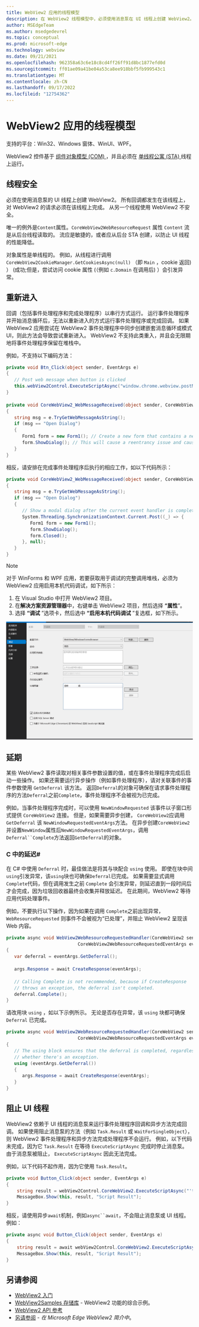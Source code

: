 ```yaml
---
title: WebView2 应用的线程模型
description: 在 WebView2 线程模型中，必须使用消息泵在 UI 线程上创建 WebView2。
author: MSEdgeTeam
ms.author: msedgedevrel
ms.topic: conceptual
ms.prod: microsoft-edge
ms.technology: webview
ms.date: 09/21/2021
ms.openlocfilehash: 962358a63c6e18c8cd4ff26ff91d8bc1877efd0d
ms.sourcegitcommit: ff01ae09a41be04a53ca8ee918bbf5fb999543c1
ms.translationtype: MT
ms.contentlocale: zh-CN
ms.lasthandoff: 09/17/2022
ms.locfileid: "12754362"
---
```

# <a name="threading-model-for-webview2-apps"></a>WebView2 应用的线程模型

支持的平台：Win32、Windows 窗体、WinUI、WPF。

WebView2 控件基于 [组件对象模型 (COM) ](/windows/win32/com/the-component-object-model) ，并且必须在 [单线程公寓 (STA) ](/windows/win32/com/single-threaded-apartments) 线程上运行。


<!-- ====================================================================== -->
## <a name="thread-safety"></a>线程安全

必须在使用消息泵的 UI 线程上创建 WebView2。  所有回调都发生在该线程上，对 WebView2 的请求必须在该线程上完成。  从另一个线程使用 WebView2 不安全。

唯一的例外是`Content`属性。`CoreWebView2WebResourceRequest`  属性 `Content` 流是从后台线程读取的。  流应是敏捷的，或者应从后台 STA 创建，以防止 UI 线程的性能降低。

对象属性是单线程的。  例如，从线程进行调用 `CoreWebView2CookieManager.GetCookiesAsync(null)` （即 `Main` ，cookie 返回) ） (成功;但是，尝试访问 cookie 属性 (（例如 `c.Domain` 在调用后) ）会引发异常。


<!-- ====================================================================== -->
## <a name="reentrancy"></a>重新进入

回调（包括事件处理程序和完成处理程序）以串行方式运行。  运行事件处理程序并开始消息循环后，无法以重新进入的方式运行事件处理程序或完成回调。  如果 WebView2 应用尝试在 WebView2 事件处理程序中同步创建嵌套消息循环或模式 UI，则此方法会导致尝试重新进入。  WebView2 不支持此类重入，并且会无限期地将事件处理程序保留在堆栈中。

例如，不支持以下编码方法：

```csharp
private void Btn_Click(object sender, EventArgs e)
{
   // Post web message when button is clicked
   this.webView2Control.ExecuteScriptAsync("window.chrome.webview.postMessage(\"Open Dialog\");");
}

private void CoreWebView2_WebMessageReceived(object sender, CoreWebView2WebMessageReceivedEventArgs e)
{
   string msg = e.TryGetWebMessageAsString();
   if (msg == "Open Dialog")
   {
      Form1 form = new Form1(); // Create a new form that contains a new WebView2 instance when web message is received.
      form.ShowDialog(); // This will cause a reentrancy issue and cause the newly created WebView2 control inside the modal dialog to hang.
   }
}
```

相反，请安排在完成事件处理程序后执行的相应工作，如以下代码所示：

```csharp
private void CoreWebView2_WebMessageReceived(object sender, CoreWebView2WebMessageReceivedEventArgs e)
{
   string msg = e.TryGetWebMessageAsString();
   if (msg == "Open Dialog")
   {
      // Show a modal dialog after the current event handler is completed, to avoid potential reentrancy caused by running a nested message loop in the WebView2 event handler.
      System.Threading.SynchronizationContext.Current.Post((_) => {
         Form1 form = new Form1();
         form.ShowDialog();
         form.Closed();
      }, null);
   }
}
```

> [!NOTE]
> 对于 WinForms 和 WPF 应用，若要获取用于调试的完整调用堆栈，必须为 WebView2 应用启用本机代码调试，如下所示：
> 1. 在 Visual Studio 中打开 WebView2 项目。
> 1. 在**解决方案资源管理器**中，右键单击 WebView2 项目，然后选择 **“属性**”。
> 1. 选择 **“调试** ”选项卡，然后选中 **“启用本机代码调试** ”复选框，如下所示。

![在 Visual Studio 中启用本机代码调试](../media/webview-enable-native-debug.png)


<!-- ====================================================================== -->
## <a name="deferrals"></a>延期

某些 WebView2 事件读取对相关事件参数设置的值，或在事件处理程序完成后启动一些操作。  如果还需要运行异步操作（例如事件处理程序），请对关联事件的事件参数使用 `GetDeferral` 该方法。  返回`Deferral`的对象可确保在请求事件处理程序的方法`Deferral`之前`Complete`，事件处理程序不会被视为已完成。

例如，当事件处理程序完成时，可以使用 `NewWindowRequested` 该事件以子窗口形式提供 `CoreWebView2` 连接。  但是，如果需要异步创建， `CoreWebView2`应调用 `GetDeferral` 该 `NewWindowRequestedEventArgs`方法。  在异步创建`CoreWebView2`并设置`NewWindow`属性后`NewWindowRequestedEventArgs`，调用`Deferral``Complete`方法返回`GetDeferral`的对象。

### <a name="deferrals-in-c"></a>C 中的延迟#

在 C# 中使用 `Deferral` 时，最佳做法是将其与块配合 `using` 使用。 即使在块中间`using`引发异常，该`using`块也可确保`Deferral`已完成。 如果需要显式调用 `Complete`代码，但在调用发生之前 `Complete` 会引发异常，则延迟直到一段时间后才会完成，因为垃圾回收器最终会收集并释放延迟。 在此期间，WebView2 等待应用代码处理事件。

例如，不要执行以下操作，因为如果在调用 `Complete`之前出现异常， `WebResourceRequested` 则事件不会被视为“已处理”，并阻止 WebView2 呈现该 Web 内容。

```csharp
private async void WebView2WebResourceRequestedHandler(CoreWebView2 sender,
                           CoreWebView2WebResourceRequestedEventArgs eventArgs)
{
   var deferral = eventArgs.GetDeferral();

   args.Response = await CreateResponse(eventArgs);

   // Calling Complete is not recommended, because if CreateResponse
   // throws an exception, the deferral isn't completed.
   deferral.Complete();
}
```

请改用块 `using` ，如以下示例所示。 无论是否存在异常，该 `using` 块都可确保 `Deferral` 已完成。

```csharp
private async void WebView2WebResourceRequestedHandler(CoreWebView2 sender,
                           CoreWebView2WebResourceRequestedEventArgs eventArgs)
{
   // The using block ensures that the deferral is completed, regardless of
   // whether there's an exception.
   using (eventArgs.GetDeferral())
   {
      args.Response = await CreateResponse(eventArgs);
   }
}
```


<!-- ====================================================================== -->
## <a name="block-the-ui-thread"></a>阻止 UI 线程

WebView2 依赖于 UI 线程的消息泵来运行事件处理程序回调和异步方法完成回调。  如果使用阻止消息泵的方法（例如 `Task.Result` 或 `WaitForSingleObject`），则 WebView2 事件处理程序和异步方法完成处理程序不会运行。  例如，以下代码未完成，因为它 `Task.Result` 在等待 `ExecuteScriptAsync` 完成时停止消息泵。  由于消息泵被阻止， `ExecuteScriptAsync` 因此无法完成。

例如，以下代码不起作用，因为它使用 `Task.Result`。

```csharp
private void Button_Click(object sender, EventArgs e)
{
    string result = webView2Control.CoreWebView2.ExecuteScriptAsync("'test'").Result;
    MessageBox.Show(this, result, "Script Result");
}
```

相反，请使用异步`await`机制，例如`async``await`，不会阻止消息泵或 UI 线程。  例如：

```csharp
private async void Button_Click(object sender, EventArgs e)
{
    string result = await webView2Control.CoreWebView2.ExecuteScriptAsync("'test'");
    MessageBox.Show(this, result, "Script Result");
}
```


<!-- ====================================================================== -->
## <a name="see-also"></a>另请参阅

* [WebView2 入门](../get-started/get-started.md)
* [WebView2Samples 存储库](https://github.com/MicrosoftEdge/WebView2Samples) - WebView2 功能的综合示例。
* [WebView2 API 参考](/dotnet/api/microsoft.web.webview2.wpf.webview2)
* [另请参阅](../index.md#see-also) - _在 Microsoft Edge WebView2 简介中_。
